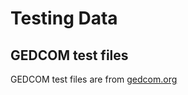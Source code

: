 # Testing Data

## GEDCOM test files

GEDCOM test files are from [gedcom.org](https://www.gedcom.org/samples.html)
